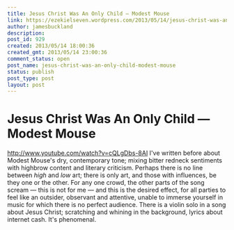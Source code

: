 ```yaml
---
title: Jesus Christ Was An Only Child — Modest Mouse
link: https://ezekielseven.wordpress.com/2013/05/14/jesus-christ-was-an-only-child-modest-mouse/
author: jamesbuckland
description: 
post_id: 929
created: 2013/05/14 18:00:36
created_gmt: 2013/05/14 23:00:36
comment_status: open
post_name: jesus-christ-was-an-only-child-modest-mouse
status: publish
post_type: post
layout: post
---
```


# Jesus Christ Was An Only Child — Modest Mouse

http://www.youtube.com/watch?v=cQLgDbs-8AI I've written before about Modest Mouse's dry, contemporary tone; mixing bitter redneck sentiments with highbrow content and literary criticism. Perhaps there is no line between _high_ and _low_ art; there is only art, and those with influences, be they one or the other. For any one crowd, the other parts of the song scream — this is not for me — and this is the desired effect, for all parties to feel like an outsider, observant and attentive, unable to immerse yourself in music for which there is no perfect audience. There is a violin solo in a song about Jesus Christ; scratching and whining in the background, lyrics about internet cash. It's phenomenal.